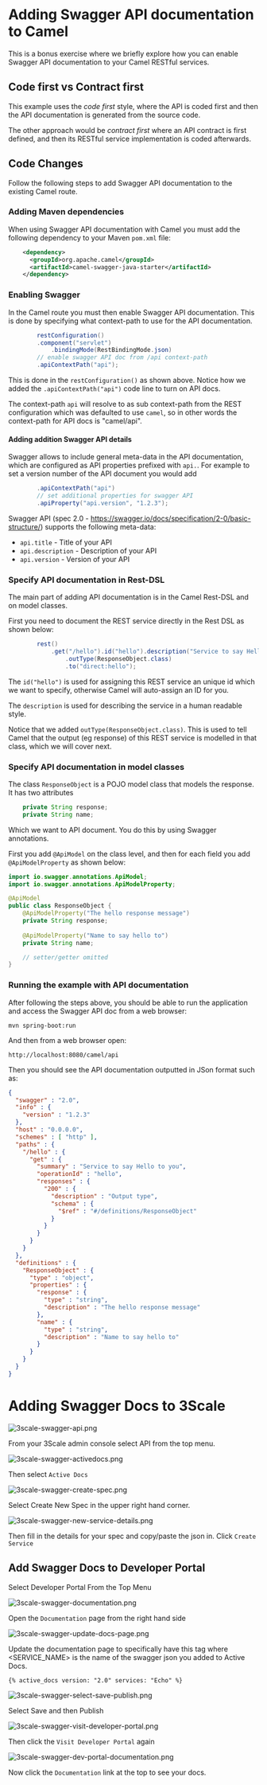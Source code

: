 # Adding Swagger API documentation to Camel

This is a bonus exercise where we briefly explore how you can enable Swagger API documentation
to your Camel RESTful services. 

## Code first vs Contract first

This example uses the _code first_ style, where the API is coded first and then the API documentation is generated from the source code.

The other approach would be _contract first_ where an API contract is first defined,
and then its RESTful service implementation is coded afterwards.

## Code Changes

Follow the following steps to add Swagger API documentation to the existing Camel route.
 
### Adding Maven dependencies

When using Swagger API documentation with Camel you must add the following dependency to your Maven `pom.xml` file:

```xml
    <dependency>
      <groupId>org.apache.camel</groupId>
      <artifactId>camel-swagger-java-starter</artifactId>
    </dependency>
```

### Enabling Swagger

In the Camel route you must then enable Swagger API documentation.
This is done by specifying what context-path to use for the API documentation.

```java
        restConfiguration()
        .component("servlet")
    		.bindingMode(RestBindingMode.json)
        // enable swagger API doc from /api context-path
        .apiContextPath("api");
```

This is done in the `restConfiguration()` as shown above. Notice how
we added the `.apiContextPath("api")` code line to turn on API docs.

The context-path `api` will resolve to as sub context-path from the REST configuration
which was defaulted to use `camel`, so in other words the context-path for API docs is "camel/api".

#### Adding addition Swagger API details

Swagger allows to include general meta-data in the API documentation, which
are configured as API properties prefixed with `api.`. For example to set
a version number of the API document you would add

```java
        .apiContextPath("api")
        // set additional properties for swagger API
        .apiProperty("api.version", "1.2.3");
```

Swagger API (spec 2.0 - https://swagger.io/docs/specification/2-0/basic-structure/)
supports the following meta-data:

- `api.title` - Title of your API
- `api.description` - Description of your API
- `api.version` - Version of your API

### Specify API documentation in Rest-DSL

The main part of adding API documentation is in the Camel Rest-DSL and on model classes.

First you need to document the REST service directly in the Rest DSL as shown below:

```java
        rest()
        	.get("/hello").id("hello").description("Service to say Hello to you")
                .outType(ResponseObject.class)
    	    	.to("direct:hello");
```

The `id("hello")` is used for assigning this REST service an unique id which we want to specify, otherwise Camel will
auto-assign an ID for you.

The `description` is used for describing the service in a human readable style.

Notice that we added `outType(ResponseObject.class)`. This is used to
tell Camel that the output (eg response) of this REST service is modelled
in that class, which we will cover next.

### Specify API documentation in model classes

The class `ResponseObject` is a POJO model class that models the response.
It has two attributes

```java
	private String response;
	private String name;
``` 

Which we want to API document. You do this by using Swagger annotations.

First you add `@ApiModel` on the class level, and then for each field you
add `@ApiModelProperty` as shown below:

```java
import io.swagger.annotations.ApiModel;
import io.swagger.annotations.ApiModelProperty;

@ApiModel
public class ResponseObject { 
    @ApiModelProperty("The hello response message")
    private String response;
    
    @ApiModelProperty("Name to say hello to")
    private String name;

    // setter/getter omitted
}
```

### Running the example with API documentation

After following the steps above, you should be able to run the application
and access the Swagger API doc from a web browser:

    mvn spring-boot:run
    
And then from a web browser open:

    http://localhost:8080/camel/api
    
Then you should see the API documentation outputted in JSon format such as:
```json
{
  "swagger" : "2.0",
  "info" : {
    "version" : "1.2.3"
  },
  "host" : "0.0.0.0",
  "schemes" : [ "http" ],
  "paths" : {
    "/hello" : {
      "get" : {
        "summary" : "Service to say Hello to you",
        "operationId" : "hello",
        "responses" : {
          "200" : {
            "description" : "Output type",
            "schema" : {
              "$ref" : "#/definitions/ResponseObject"
            }
          }
        }
      }
    }
  },
  "definitions" : {
    "ResponseObject" : {
      "type" : "object",
      "properties" : {
        "response" : {
          "type" : "string",
          "description" : "The hello response message"
        },
        "name" : {
          "type" : "string",
          "description" : "Name to say hello to"
        }
      }
    }
  }
}
```    
# Adding Swagger Docs to 3Scale

![3scale-swagger-api.png](./../images/04-lab-images/3scale-swagger-api.png)

From your 3Scale admin console select API from the top menu. 

![3scale-swagger-activedocs.png](./../images/04-lab-images/3scale-swagger-activedocs.png)

Then select `Active Docs`

![3scale-swagger-create-spec.png](./../images/04-lab-images/3scale-swagger-create-spec.png)

Select Create New Spec in the upper right hand corner. 

![3scale-swagger-new-service-details.png](./../images/04-lab-images/3scale-swagger-new-service-details.png)

Then fill in the details for your spec and copy/paste the json in. Click `Create Service`

## Add Swagger Docs to Developer Portal

Select Developer Portal From the Top Menu

![3scale-swagger-documentation.png](./../images/04-lab-images/3scale-swagger-documentation.png)

Open the `Documentation` page from the right hand side

![3scale-swagger-update-docs-page.png](./../images/04-lab-images/3scale-swagger-update-docs-page.png)

Update the documentation page to specifically have this tag where <SERVICE_NAME> is the name of the swagger json you added to Active Docs. 

```
{% active_docs version: "2.0" services: "Echo" %}
```

![3scale-swagger-select-save-publish.png](./../images/04-lab-images/3scale-swagger-select-save-publish.png)

Select Save and then Publish

![3scale-swagger-visit-developer-portal.png](./../images/04-lab-images/3scale-swagger-visit-developer-portal.png)

Then click the `Visit Developer Portal` again

![3scale-swagger-dev-portal-documentation.png](./../images/04-lab-images/3scale-swagger-dev-portal-documentation.png)

Now click the `Documentation` link at the top to see your docs. 
